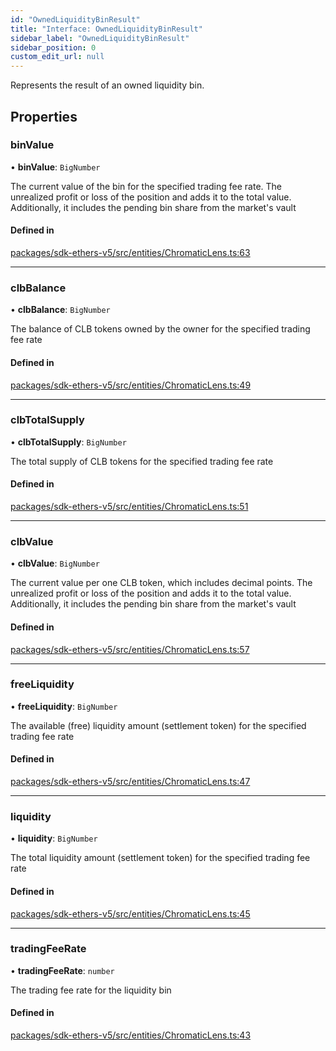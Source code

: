 ```yaml
---
id: "OwnedLiquidityBinResult"
title: "Interface: OwnedLiquidityBinResult"
sidebar_label: "OwnedLiquidityBinResult"
sidebar_position: 0
custom_edit_url: null
---
```


Represents the result of an owned liquidity bin.

## Properties

### binValue

• **binValue**: `BigNumber`

The current value of the bin for the specified trading fee rate.
The unrealized profit or loss of the position and adds it to the total value.
Additionally, it includes the pending bin share from the market's vault

#### Defined in

[packages/sdk-ethers-v5/src/entities/ChromaticLens.ts:63](https://github.com/chromatic-protocol/sdk/blob/ef8569b/packages/sdk-ethers-v5/src/entities/ChromaticLens.ts#L63)

___

### clbBalance

• **clbBalance**: `BigNumber`

The balance of CLB tokens owned by the owner for the specified trading fee rate

#### Defined in

[packages/sdk-ethers-v5/src/entities/ChromaticLens.ts:49](https://github.com/chromatic-protocol/sdk/blob/ef8569b/packages/sdk-ethers-v5/src/entities/ChromaticLens.ts#L49)

___

### clbTotalSupply

• **clbTotalSupply**: `BigNumber`

The total supply of CLB tokens for the specified trading fee rate

#### Defined in

[packages/sdk-ethers-v5/src/entities/ChromaticLens.ts:51](https://github.com/chromatic-protocol/sdk/blob/ef8569b/packages/sdk-ethers-v5/src/entities/ChromaticLens.ts#L51)

___

### clbValue

• **clbValue**: `BigNumber`

The current value per one CLB token, which includes decimal points.
The unrealized profit or loss of the position and adds it to the total value.
Additionally, it includes the pending bin share from the market's vault

#### Defined in

[packages/sdk-ethers-v5/src/entities/ChromaticLens.ts:57](https://github.com/chromatic-protocol/sdk/blob/ef8569b/packages/sdk-ethers-v5/src/entities/ChromaticLens.ts#L57)

___

### freeLiquidity

• **freeLiquidity**: `BigNumber`

The available (free) liquidity amount (settlement token) for the specified trading fee rate

#### Defined in

[packages/sdk-ethers-v5/src/entities/ChromaticLens.ts:47](https://github.com/chromatic-protocol/sdk/blob/ef8569b/packages/sdk-ethers-v5/src/entities/ChromaticLens.ts#L47)

___

### liquidity

• **liquidity**: `BigNumber`

The total liquidity amount (settlement token) for the specified trading fee rate

#### Defined in

[packages/sdk-ethers-v5/src/entities/ChromaticLens.ts:45](https://github.com/chromatic-protocol/sdk/blob/ef8569b/packages/sdk-ethers-v5/src/entities/ChromaticLens.ts#L45)

___

### tradingFeeRate

• **tradingFeeRate**: `number`

The trading fee rate for the liquidity bin

#### Defined in

[packages/sdk-ethers-v5/src/entities/ChromaticLens.ts:43](https://github.com/chromatic-protocol/sdk/blob/ef8569b/packages/sdk-ethers-v5/src/entities/ChromaticLens.ts#L43)
